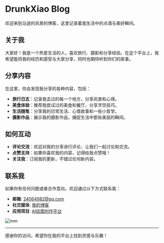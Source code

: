 # DrunkXiao Blog

欢迎来到沿途的风景的博客，这里记录着我生活中的点滴与美好瞬间。

## 关于我
大家好！我是一个热爱生活的人，喜欢旅行、摄影和分享经验。在这个平台上，我希望能将我的经历和感受与大家分享，同时也期待听到你们的故事。

## 分享内容
在这里，你会发现我分享的各种内容，包括：
- **旅行日志**：记录我去过的每一个地方，分享风景和心得。
- **美食体验**：推荐我尝试过的美食和餐厅，分享烹饪技巧。
- **生活随笔**：分享我的日常生活、心情故事和一些小哲学。
- **摄影作品**：展示我的摄影作品，捕捉生活中那些美丽的瞬间。

## 如何互动
- **评论交流**：欢迎对我的分享进行评论，让我们一起讨论和交流。
- **点赞支持**：如果你喜欢我的内容，记得给我点赞哦！
- **关注我**：订阅我的更新，不错过任何新内容。

## 联系我
如果你有任何问题或者合作意向，欢迎通过以下方式联系我：
- **邮箱**: 24064982@qq.com
- **社交媒体**: [我的博客](https://drunkxiao.us.kg)
- **应用项目**: <a href="https://ai.trunkx.us.kg" target="_blank" rel="noopener">AI绘图创作平台 </a>

![mm](https://pic.foxhank.top/file/1735739549908_image.png)

---

感谢你的访问，希望你在我的平台上找到灵感与乐趣！
